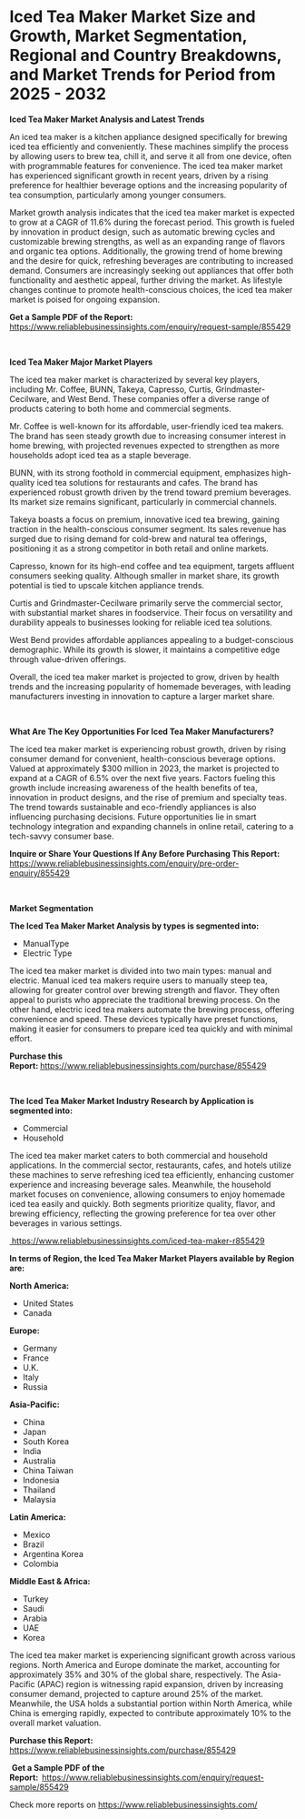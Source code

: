 <p><h1>Iced Tea Maker Market Size and Growth, Market Segmentation, Regional and Country Breakdowns, and Market Trends for Period from 2025 -  2032</h1></p><p><strong>Iced Tea Maker Market Analysis and Latest Trends</strong></p>
<p><p>An iced tea maker is a kitchen appliance designed specifically for brewing iced tea efficiently and conveniently. These machines simplify the process by allowing users to brew tea, chill it, and serve it all from one device, often with programmable features for convenience. The iced tea maker market has experienced significant growth in recent years, driven by a rising preference for healthier beverage options and the increasing popularity of tea consumption, particularly among younger consumers.</p><p>Market growth analysis indicates that the iced tea maker market is expected to grow at a CAGR of 11.6% during the forecast period. This growth is fueled by innovation in product design, such as automatic brewing cycles and customizable brewing strengths, as well as an expanding range of flavors and organic tea options. Additionally, the growing trend of home brewing and the desire for quick, refreshing beverages are contributing to increased demand. Consumers are increasingly seeking out appliances that offer both functionality and aesthetic appeal, further driving the market. As lifestyle changes continue to promote health-conscious choices, the iced tea maker market is poised for ongoing expansion.</p></p>
<p><strong>Get a Sample PDF of the Report:&nbsp;</strong> <a href="https://www.reliablebusinessinsights.com/enquiry/request-sample/855429?utm_campaign=2439&utm_medium=2&utm_source=Github&utm_content=ia&utm_term=20022025&utm_id=iced-tea-maker">https://www.reliablebusinessinsights.com/enquiry/request-sample/855429</a></p>
<p>&nbsp;</p>
<p><strong>Iced Tea Maker Major Market Players</strong></p>
<p><p>The iced tea maker market is characterized by several key players, including Mr. Coffee, BUNN, Takeya, Capresso, Curtis, Grindmaster-Cecilware, and West Bend. These companies offer a diverse range of products catering to both home and commercial segments. </p><p>Mr. Coffee is well-known for its affordable, user-friendly iced tea makers. The brand has seen steady growth due to increasing consumer interest in home brewing, with projected revenues expected to strengthen as more households adopt iced tea as a staple beverage.</p><p>BUNN, with its strong foothold in commercial equipment, emphasizes high-quality iced tea solutions for restaurants and cafes. The brand has experienced robust growth driven by the trend toward premium beverages. Its market size remains significant, particularly in commercial channels.</p><p>Takeya boasts a focus on premium, innovative iced tea brewing, gaining traction in the health-conscious consumer segment. Its sales revenue has surged due to rising demand for cold-brew and natural tea offerings, positioning it as a strong competitor in both retail and online markets.</p><p>Capresso, known for its high-end coffee and tea equipment, targets affluent consumers seeking quality. Although smaller in market share, its growth potential is tied to upscale kitchen appliance trends.</p><p>Curtis and Grindmaster-Cecilware primarily serve the commercial sector, with substantial market shares in foodservice. Their focus on versatility and durability appeals to businesses looking for reliable iced tea solutions.</p><p>West Bend provides affordable appliances appealing to a budget-conscious demographic. While its growth is slower, it maintains a competitive edge through value-driven offerings.</p><p>Overall, the iced tea maker market is projected to grow, driven by health trends and the increasing popularity of homemade beverages, with leading manufacturers investing in innovation to capture a larger market share.</p></p>
<p>&nbsp;</p>
<p><strong>What Are The Key Opportunities For Iced Tea Maker Manufacturers?</strong></p>
<p><p>The iced tea maker market is experiencing robust growth, driven by rising consumer demand for convenient, health-conscious beverage options. Valued at approximately $300 million in 2023, the market is projected to expand at a CAGR of 6.5% over the next five years. Factors fueling this growth include increasing awareness of the health benefits of tea, innovation in product designs, and the rise of premium and specialty teas. The trend towards sustainable and eco-friendly appliances is also influencing purchasing decisions. Future opportunities lie in smart technology integration and expanding channels in online retail, catering to a tech-savvy consumer base.</p></p>
<p><strong>Inquire or Share Your Questions If Any Before Purchasing This Report:</strong> <a href="https://www.reliablebusinessinsights.com/enquiry/pre-order-enquiry/855429?utm_campaign=2439&utm_medium=2&utm_source=Github&utm_content=ia&utm_term=20022025&utm_id=iced-tea-maker">https://www.reliablebusinessinsights.com/enquiry/pre-order-enquiry/855429</a></p>
<p>&nbsp;</p>
<p><strong>Market Segmentation</strong></p>
<p><strong>The Iced Tea Maker Market Analysis by types is segmented into:</strong></p>
<p><ul><li>ManualType</li><li>Electric Type</li></ul></p>
<p><p>The iced tea maker market is divided into two main types: manual and electric. Manual iced tea makers require users to manually steep tea, allowing for greater control over brewing strength and flavor. They often appeal to purists who appreciate the traditional brewing process. On the other hand, electric iced tea makers automate the brewing process, offering convenience and speed. These devices typically have preset functions, making it easier for consumers to prepare iced tea quickly and with minimal effort.</p></p>
<p><strong>Purchase this Report:&nbsp;</strong><a href="https://www.reliablebusinessinsights.com/purchase/855429?utm_campaign=2439&utm_medium=2&utm_source=Github&utm_content=ia&utm_term=20022025&utm_id=iced-tea-maker">https://www.reliablebusinessinsights.com/purchase/855429</a></p>
<p>&nbsp;</p>
<p><strong>The Iced Tea Maker Market Industry Research by Application is segmented into:</strong></p>
<p><ul><li>Commercial</li><li>Household</li></ul></p>
<p><p>The iced tea maker market caters to both commercial and household applications. In the commercial sector, restaurants, cafes, and hotels utilize these machines to serve refreshing iced tea efficiently, enhancing customer experience and increasing beverage sales. Meanwhile, the household market focuses on convenience, allowing consumers to enjoy homemade iced tea easily and quickly. Both segments prioritize quality, flavor, and brewing efficiency, reflecting the growing preference for tea over other beverages in various settings.</p></p>
<p><a href="https://www.reliablebusinessinsights.com/iced-tea-maker-r855429?utm_campaign=2439&utm_medium=2&utm_source=Github&utm_content=ia&utm_term=20022025&utm_id=iced-tea-maker">&nbsp;https://www.reliablebusinessinsights.com/iced-tea-maker-r855429</a></p>
<p><strong>In terms of Region, the Iced Tea Maker Market Players available by Region are:</strong></p>
<p>
    <p> <strong> North America: </strong>
        <ul>
            <li>United States</li>
            <li>Canada</li>
        </ul>
        </p> 
    <p> <strong> Europe: </strong>
        <ul>
            <li>Germany</li>
            <li>France</li>
            <li>U.K.</li>
            <li>Italy</li>
            <li>Russia</li>
        </ul>
        </p> 
    <p> <strong> Asia-Pacific: </strong>
        <ul>
            <li>China</li>
            <li>Japan</li>
            <li>South Korea</li>
            <li>India</li>
            <li>Australia</li>
            <li>China Taiwan</li>
            <li>Indonesia</li>
            <li>Thailand</li>
            <li>Malaysia</li>
        </ul>
        </p> 
    <p> <strong> Latin America: </strong>
        <ul>
            <li>Mexico</li>
            <li>Brazil</li>
            <li>Argentina Korea</li>
            <li>Colombia</li>
        </ul>
        </p> 
    <p> <strong> Middle East & Africa: </strong>
        <ul>
            <li>Turkey</li>
            <li>Saudi</li>
            <li>Arabia</li>
            <li>UAE</li>
            <li>Korea</li>
        </ul>
    </p>
    </p>
<p><p>The iced tea maker market is experiencing significant growth across various regions. North America and Europe dominate the market, accounting for approximately 35% and 30% of the global share, respectively. The Asia-Pacific (APAC) region is witnessing rapid expansion, driven by increasing consumer demand, projected to capture around 25% of the market. Meanwhile, the USA holds a substantial portion within North America, while China is emerging rapidly, expected to contribute approximately 10% to the overall market valuation.</p></p>
<p><strong>Purchase this Report: </strong><a href="https://www.reliablebusinessinsights.com/purchase/855429?utm_campaign=2439&utm_medium=2&utm_source=Github&utm_content=ia&utm_term=20022025&utm_id=iced-tea-maker">https://www.reliablebusinessinsights.com/purchase/855429</a></p>
<p>&nbsp;<strong>Get a Sample PDF of the Report:&nbsp;&nbsp;</strong><a href="https://www.reliablebusinessinsights.com/enquiry/request-sample/855429?utm_campaign=2439&utm_medium=2&utm_source=Github&utm_content=ia&utm_term=20022025&utm_id=iced-tea-maker">https://www.reliablebusinessinsights.com/enquiry/request-sample/855429</a></p>
<p><strong></strong></p>
<p>Check more reports on <a href="https://www.reliablebusinessinsights.com/?utm_campaign=2439&utm_medium=2&utm_source=Github&utm_content=ia&utm_term=20022025&utm_id=iced-tea-maker">https://www.reliablebusinessinsights.com/</a></p>